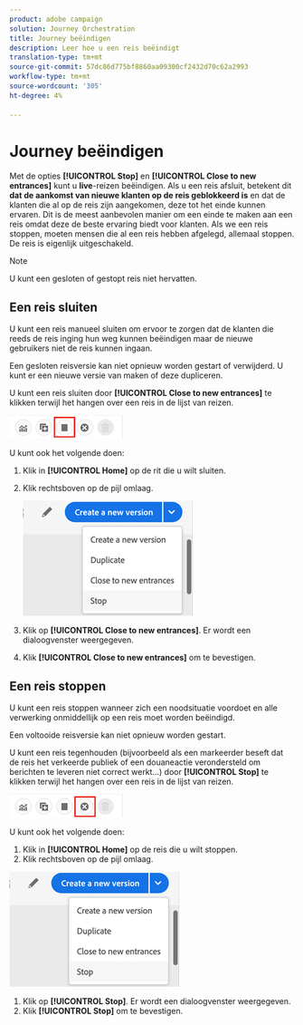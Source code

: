 ```yaml
---
product: adobe campaign
solution: Journey Orchestration
title: Journey beëindigen
description: Leer hoe u een reis beëindigt
translation-type: tm+mt
source-git-commit: 57dc86d775bf8860aa09300cf2432d70c62a2993
workflow-type: tm+mt
source-wordcount: '305'
ht-degree: 4%

---
```



# Journey beëindigen

Met de opties **[!UICONTROL Stop]** en **[!UICONTROL Close to new entrances]** kunt u **live**-reizen beëindigen. Als u een reis afsluit, betekent dit **dat de aankomst van nieuwe klanten op de reis geblokkeerd is** en dat de klanten die al op de reis zijn aangekomen, deze tot het einde kunnen ervaren. Dit is de meest aanbevolen manier om een einde te maken aan een reis omdat deze de beste ervaring biedt voor klanten. Als we een reis stoppen, moeten mensen die al een reis hebben afgelegd, allemaal stoppen. De reis is eigenlijk uitgeschakeld.

>[!NOTE]
>
>U kunt een gesloten of gestopt reis niet hervatten.

## Een reis sluiten

U kunt een reis manueel sluiten om ervoor te zorgen dat de klanten die reeds de reis inging hun weg kunnen beëindigen maar de nieuwe gebruikers niet de reis kunnen ingaan.

Een gesloten reisversie kan niet opnieuw worden gestart of verwijderd. U kunt er een nieuwe versie van maken of deze dupliceren.

U kunt een reis sluiten door **[!UICONTROL Close to new entrances]** te klikken terwijl het hangen over een reis in de lijst van reizen.

![](../assets/do-not-localize/journey-finish-quick-action.png)

U kunt ook het volgende doen:

1. Klik in **[!UICONTROL Home]** op de rit die u wilt sluiten.
1. Klik rechtsboven op de pijl omlaag.

   ![](../assets/finish_drop_down_list.png)

1. Klik op **[!UICONTROL Close to new entrances]**. Er wordt een dialoogvenster weergegeven.
1. Klik **[!UICONTROL Close to new entrances]** om te bevestigen.

## Een reis stoppen

U kunt een reis stoppen wanneer zich een noodsituatie voordoet en alle verwerking onmiddellijk op een reis moet worden beëindigd.

Een voltooide reisversie kan niet opnieuw worden gestart.

U kunt een reis tegenhouden (bijvoorbeeld als een markeerder beseft dat de reis het verkeerde publiek of een douaneactie verondersteld om berichten te leveren niet correct werkt...) door **[!UICONTROL Stop]** te klikken terwijl het hangen over een reis in de lijst van reizen.

![](../assets/do-not-localize/journey-stop-quick-action.png)

U kunt ook het volgende doen:

1. Klik in **[!UICONTROL Home]** op de reis die u wilt stoppen.
1. Klik rechtsboven op de pijl omlaag.

![](../assets/finish_drop_down_list.png)

1. Klik op **[!UICONTROL Stop]**. Er wordt een dialoogvenster weergegeven.
1. Klik **[!UICONTROL Stop]** om te bevestigen.
